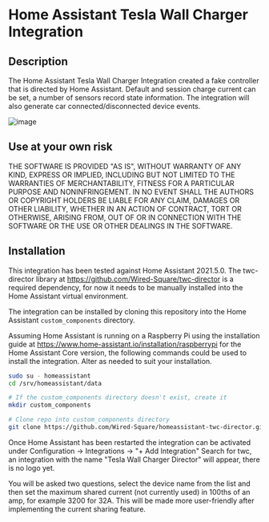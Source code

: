# Home Assistant Tesla Wall Charger Integration

## Description

The Home Assistant Tesla Wall Charger Integration created a fake controller that is directed by Home Assistant. Default and session charge current can be set, a number of sensors record state information. The integration will also generate car connected/disconnected device events.

![image](https://user-images.githubusercontent.com/1577783/125194158-05565a00-e248-11eb-9823-ee0a8ee36191.png)


## Use at your own risk

THE SOFTWARE IS PROVIDED "AS IS", WITHOUT WARRANTY OF ANY KIND, EXPRESS OR IMPLIED, INCLUDING BUT NOT LIMITED TO THE WARRANTIES OF MERCHANTABILITY, FITNESS FOR A PARTICULAR PURPOSE AND NONINFRINGEMENT. IN NO EVENT SHALL THE AUTHORS OR COPYRIGHT HOLDERS BE LIABLE FOR ANY CLAIM, DAMAGES OR OTHER LIABILITY, WHETHER IN AN ACTION OF CONTRACT, TORT OR OTHERWISE, ARISING FROM, OUT OF OR IN CONNECTION WITH THE SOFTWARE OR THE USE OR OTHER DEALINGS IN THE SOFTWARE.

## Installation

This integration has been tested against Home Assistant 2021.5.0. The twc-director library at https://github.com/Wired-Square/twc-director is a required dependency, for now it needs to be manually installed into the Home Assistant virtual environment.

The integration can be installed by cloning this repository into the Home Assistant ```custom_components``` directory.

Assuming Home Assistant is running on a Raspberry Pi using the installation guide at https://www.home-assistant.io/installation/raspberrypi for the Home Assistant Core version, the following commands could be used to install the integration. Alter as needed to suit your installation.
```bash
sudo su - homeassistant
cd /srv/homeassistant/data

# If the custom_components directory doesn't exist, create it
mkdir custom_components

# Clone repo into custom_components directory
git clone https://github.com/Wired-Square/homeassistant-twc-director.git twcdirector
```

Once Home Assistant has been restarted the integration can be activated under Configuration -> Integrations -> "+ Add Integration"
Search for twc, an integration with the name "Tesla Wall Charger Director" will appear, there is no logo yet.

You will be asked two questions, select the device name from the list and then set the maximum shared current (not currently used) in 100ths of an amp, for example 3200 for 32A. This will be made more user-friendly after implementing the current sharing feature. 

